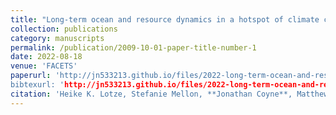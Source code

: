 ```yaml
---
title: "Long-term ocean and resource dynamics in a hotspot of climate change"
collection: publications
category: manuscripts
permalink: /publication/2009-10-01-paper-title-number-1
date: 2022-08-18
venue: 'FACETS'
paperurl: 'http://jn533213.github.io/files/2022-long-term-ocean-and-resource-dynamics-in-a-hotspot-of-climate-change.pdf
bibtexurl: 'http://jn533213.github.io/files/2022-long-term-ocean-and-resource-dynamics-in-a-hotspot-of-climate-change.bib'
citation: 'Heike K. Lotze, Stefanie Mellon, **Jonathan Coyne**, Matthew Betts, Meghan Burchell, Katja Fennel, Marisa A. Dusseault, Susanna D. Fuller, Eric Galbraith, Lina Garcia Suarez, Laura de Gelleke, Nina Golombek, Brianne Kelly, Sarah D. Kuehn, Eric Oliver, Megan MacKinnon, Wendy Muraoka, Ian T.G. Predham, Krysten Rutherford, Nancy Shackell, Owen Sherwood, Elizabeth C. Sibert, and Markus Kienast. 2022. Long-term ocean and resource dynamics in a hotspot of climate change. FACETS. 7: 1142-1184. https://doi.org/10.1139/facets-2021-0197'
---
```

